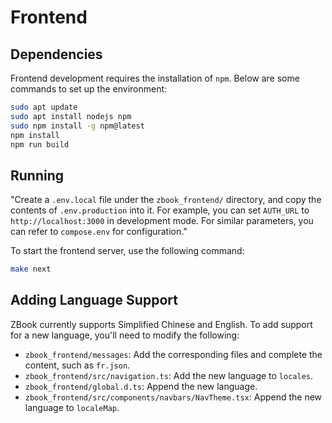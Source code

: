# Frontend

## Dependencies

Frontend development requires the installation of `npm`. Below are some commands to set up the environment:

```bash
sudo apt update
sudo apt install nodejs npm
sudo npm install -g npm@latest
npm install
npm run build
```

## Running

"Create a `.env.local` file under the `zbook_frontend/` directory, and copy the contents of `.env.production` into it. For example, you can set `AUTH_URL` to `http://localhost:3000` in development mode. For similar parameters, you can refer to `compose.env` for configuration."

To start the frontend server, use the following command:

```bash
make next
```

## Adding Language Support

ZBook currently supports Simplified Chinese and English. To add support for a new language, you'll need to modify the following:

- `zbook_frontend/messages`: Add the corresponding files and complete the content, such as `fr.json`.
- `zbook_frontend/src/navigation.ts`: Add the new language to `locales`.
- `zbook_frontend/global.d.ts`: Append the new language.
- `zbook_frontend/src/components/navbars/NavTheme.tsx`: Append the new language to `localeMap`.
